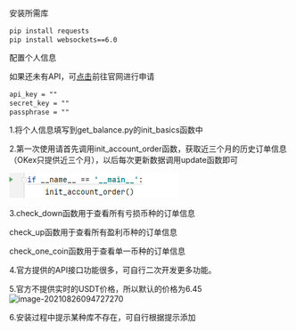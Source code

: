 安装所需库

```
pip install requests
pip install websockets==6.0
```

配置个人信息

如果还未有API，可[点击](https://www.okex.com/account/users/myApi)前往官网进行申请

```
api_key = ""
secret_key = ""
passphrase = ""
```

1.将个人信息填写到get_balance.py的init_basics函数中

2.第一次使用请首先调用init_account_order函数，获取近三个月的历史订单信息（OKex只提供近三个月），以后每次更新数据调用update函数即可

![image-20210826094424782](/okex/image-20210826094424782.png)

3.check_down函数用于查看所有亏损币种的订单信息

   check_up函数用于查看所有盈利币种的订单信息

   check_one_coin函数用于查看单一币种的订单信息

4.官方提供的API接口功能很多，可自行二次开发更多功能。

5.官方不提供实时的USDT价格，所以默认的价格为6.45![image-20210826094727270](C:\Users\xyk\Documents\GitHub\XiaoKeKeLa.github.io\posts\2020\10\18\image-20210826094727270-1629943124515.png)

6.安装过程中提示某种库不存在，可自行根据提示添加

